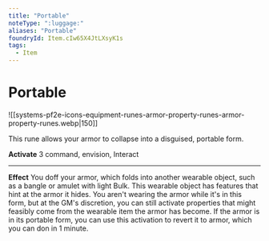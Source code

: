 ```yaml
---
title: "Portable"
noteType: ":luggage:"
aliases: "Portable"
foundryId: Item.cIw65X4JtLXsyK1s
tags:
  - Item
---
```


# Portable
![[systems-pf2e-icons-equipment-runes-armor-property-runes-armor-property-runes.webp|150]]

This rune allows your armor to collapse into a disguised, portable form.

**Activate** 3 command, envision, Interact

* * *

**Effect** You doff your armor, which folds into another wearable object, such as a bangle or amulet with light Bulk. This wearable object has features that hint at the armor it hides. You aren't wearing the armor while it's in this form, but at the GM's discretion, you can still activate properties that might feasibly come from the wearable item the armor has become. If the armor is in its portable form, you can use this activation to revert it to armor, which you can don in 1 minute.
